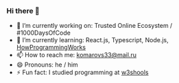 ### Hi there 👋

- 🔭 I’m currently working on: Trusted Online Ecosystem / #1000DaysOfCode
- 🌱 I’m currently learning: React.js, Typescript, Node.js, [HowProgrammingWorks](https://github.com/HowProgrammingWorks)
- 📫 How to reach me: komarovs33@mail.ru
- 😄 Pronouns: he / him
- ⚡ Fun fact: I studied programming at [w3shools](https://www.w3schools.com)
